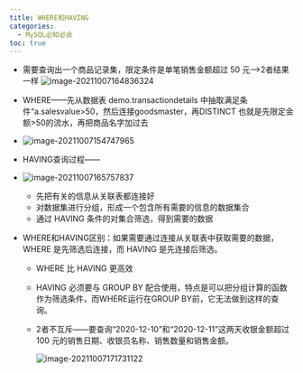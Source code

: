 ```yaml
---
title: WHERE和HAVING
categories:
  - MySQL必知必会
toc: true 
---
```


- 需要查询出一个商品记录集，限定条件是单笔销售金额超过 50 元-->2者结果一样
  ![image-20211007164836324](https://cdn.jsdelivr.net/gh/jiac3366/image-host@master/mysqlbizhbihui/image-20211007164836324.c21mvdf6vdc.png)

  

- WHERE——先从数据表 demo.transactiondetails 中抽取满足条件“a.salesvalue>50，然后连接goodsmaster，再DISTINCT
  也就是先限定金额>50的流水，再把商品名字加过去

- ![image-20211007154747965](https://cdn.jsdelivr.net/gh/jiac3366/image-host@master/mysqlbizhbihui/image-20211007154739645.6a3jjqb8k180.png)

- HAVING查询过程——

- ![image-20211007165757837](https://cdn.jsdelivr.net/gh/jiac3366/image-host@master/mysqlbizhbihui/image-20211007165751197.3jutbianj3i0.png)

  - 先把有关的信息从关联表都连接好
  - 对数据集进行分组，形成一个包含所有需要的信息的数据集合
  - 通过 HAVING 条件的对集合筛选，得到需要的数据

- WHERE和HAVING区别：如果需要通过连接从关联表中获取需要的数据，WHERE 是先筛选后连接，而 HAVING 是先连接后筛选。

  - WHERE 比 HAVING 更高效

  - HAVING 必须要与 GROUP BY 配合使用，特点是可以把分组计算的函数作为筛选条件，而WHERE运行在GROUP BY前，它无法做到这样的查询。

  - 2者不互斥——要查询“2020-12-10”和“2020-12-11”这两天收银金额超过 100 元的销售日期、收银员名称、销售数量和销售金额。

    ![image-20211007171731122](https://cdn.jsdelivr.net/gh/jiac3366/image-host@master/mysqlbizhbihui/image-20211007171728111.oqx293qoxy8.png)

